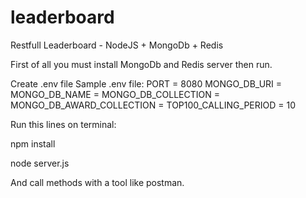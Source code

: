 # leaderboard
Restfull Leaderboard - NodeJS + MongoDb + Redis

First of all you must install MongoDb and Redis server then run.

Create .env file
Sample .env file:
PORT = 8080
MONGO_DB_URI = <MONGO DB SERVER URI>
MONGO_DB_NAME = <DB NAME>
MONGO_DB_COLLECTION = <COLLECTION NAME>
MONGO_DB_AWARD_COLLECTION = <AWARD COLLECTION NAME>
TOP100_CALLING_PERIOD = 10

Run this lines on terminal:

  npm install

  node server.js

And call methods with a tool like postman.
